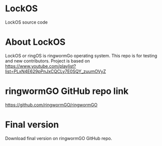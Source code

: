 # LockOS
LockOS source code

# About LockOS
LockOS or ringOS is ringwormGo operating system. This repo is for testing and new contributors.
Project is based on https://www.youtube.com/playlist?list=PLxN4E629pPnJxCQCLy7E0SQY_zuumOVyZ

# ringwormGO GitHub repo link
https://github.com/ringwormGO/ringwormGO

# Final version
Download final version on ringwormGO GitHub repo.
